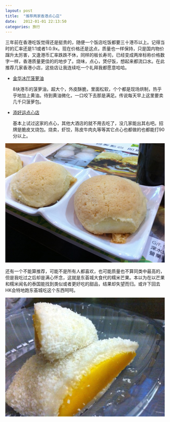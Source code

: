 ```yaml
---
layout: post
title:  "推荐两家香港点心店"
date:   2012-01-01 22:13:50
categories: 旅行
---
```


三年前在香港吃饭觉得还是挺贵的，随便一个饭店吃饭都要三十港币以上。记得当时的汇率还是1:1或者1:0.9x。现在价格还是这点，质量也一样保持，只是国内物价蹿升太厉害，又逢港币汇率跌跌不休，同样的板长寿司，已经变成两岸标称价格数字一样，香港质量更佳的的地步了。烧味，点心，煲仔饭，想起来都流口水。在此推荐几家香港小店，这些店让我连续吃一个礼拜我都愿意哈哈。

- [金华冰厅菠萝油](http://www.dianping.com/shop/2130028)
  
  8块港币的菠萝油，超大个，外皮酥脆，里面松软，个个都是现场烘制，热乎乎地加上黄油。待到黄油微化，一口咬下去那是满足。传说每天早上这里要卖几千只菠萝包。

- [添好运点心店](http://www.dianping.com/shop/3137893)
  
  基本上试过这家的点心，其他大酒店的就不用去吃了，没几家能出其右吧。招牌是脆皮叉烧包。烧卖，虾饺，陈皮牛肉丸等等其它点心也都做的也都能打90分以上。

![](/images/20120101_chashao.jpg)


还有一个不能算推荐，可能不是所有人都喜欢，也可能质量也不算同类中最高的，但是我吃过之后却是满心怀念，这就是东荟城大食代的糯米芒果。本以为在以芒果和糯米闻名的泰国能找到类似或者更好吃的甜品，结果却失望而归。或许下回去HK会特地跑东荟城吃这个东西呵呵。

![](/images/20120101_mango.jpg)